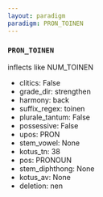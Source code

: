 ```yaml
---
layout: paradigm
paradigm: PRON_TOINEN
---
```

### ` PRON_TOINEN `

inflects like NUM_TOINEN
* clitics: False
* grade_dir: strengthen
* harmony: back
* suffix_regex: toinen
* plurale_tantum: False
* possessive: False
* upos: PRON
* stem_vowel: None
* kotus_tn: 38
* pos: PRONOUN
* stem_diphthong: None
* kotus_av: None
* deletion: nen
